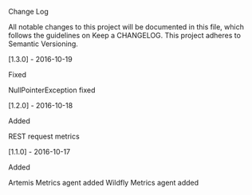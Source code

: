 Change Log

All notable changes to this project will be documented in this file, which follows the guidelines on Keep a CHANGELOG. This project adheres to Semantic Versioning.

[1.3.0] - 2016-10-19

Fixed

NullPointerException fixed

[1.2.0] - 2016-10-18

Added

REST request metrics

[1.1.0] - 2016-10-17

Added

Artemis Metrics agent added
Wildfly Metrics agent added